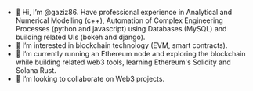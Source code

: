 - 👋 Hi, I’m @gaziz86. Have professional experience in Analytical and Numerical Modelling (c++), Automation of Complex Engineering Processes (python and javascript) using Databases (MySQL) and building related UIs (bokeh and django).
- 👀 I’m interested in blockchain technology (EVM, smart contracts).
- 🌱 I’m currently running an Ethereum node and exploring the blockchain while building related web3 tools, learning Ethereum's Solidity and Solana Rust.
- 💞️ I’m looking to collaborate on Web3 projects.

<!---
gaziz86/gaziz86 is a ✨ special ✨ repository because its `README.md` (this file) appears on your GitHub profile.
You can click the Preview link to take a look at your changes.
--->
